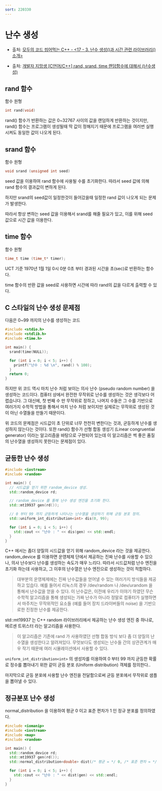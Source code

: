 ```yaml
---
sort: 220330
---
```


# 난수 생성

* 출처: [모두의 코드 씹어먹는 C++ - <17 - 3. 난수 생성(<random>)과 시간 관련 라이브러리(<chrono>) 소개>](https://modoocode.com/304)

* 출처: [개발자 지망생 [C언어/C++] rand, srand, time 랜덤함수에 대해서 (난수생성)](https://blockdmask.tistory.com/308)

## rand 함수

함수 원형

```cpp
int rand(void)
```

rand() 함수가 반환하는 값은 0~32767 사이의 값을 랜덤하게 반환하는 것이지만, rand() 함수는 프로그램이 생성될때 딱 값이 정해지기 때문에 프로그램을 여러번 실행시켜도 동일한 값이 나오게 된다.

## srand 함수

함수 원형

```cpp
void srand (unsigned int seed)
```

seed 값을 이용하여 rand 함수에 사용될 수를 초기화한다. 따라서 seed 값에 의해 rand 함수의 결과값이 변하게 된다.

하지만 srand의 seed값이 일정한것이 들어갔을때 일정한 rand 값이 나오게 되는 문제가 발생한다.

따라서 항상 변하는 seed 값을 이용해서 srand를 해줄 필요가 있고, 이를 위해 seed 값으로 시간 값을 이용한다.

## time 함수

함수 원형

```cpp
time_t time (time_t* timer);
```
UCT 기준 1970년 1월 1일 0시 0분 0초 부터 경과된 시간을 초(sec)로 반환하는 함수다.

time 함수의 반환 값을 seed로 사용하면 시간에 따라 rand의 값을 다르게 출력할 수 있다.

## C 스타일의 난수 생성 문제점

다음은 0~99 까지의 난수를 생성하는 코드

```cpp
#include <stdio.h>
#include <stdlib.h>
#include <time.h>

int main() {
  srand(time(NULL));

  for (int i = 0; i < 5; i++) {
    printf("난수 : %d \n", rand() % 100);
  }
  return 0;
}
```

하지만 위 코드 역시 마치 난수 처럼 보이는 의사 난수 (pseudo random number) 을 생성하는 코드이다. 컴퓨터 상에서 완전한 무작위로 난수를 생성하는 것은 생각보다 어렵습니다. 그 대신에, 첫 번째 수 만 무작위로 정하고, 나머지 수들은 그 수를 기반으로 여러가지 수학적 방법을 통해서 마치 난수 처럼 보이지만 실제로는 무작위로 생성된 것이 아닌 수열들을 만들기 때문이다.

위 코드의 문제점은 시드값이 초 단위로 너무 천천히 변한다는 것과, 균등하게 난수를 생성하지 않는다는 것이다. 또한 rand() 함수가 선형 합동 생성기 (Linear congruential generator) 이라는 알고리즘을 바탕으로 구현되어 있는데 이 알고리즘은 썩 좋은 품질의 난수열을 생성하지 못한다는 문제점이 있다.

## 균등한 난수 생성

```cpp
#include <iostream>
#include <random>

int main() {
  // 시드값을 얻기 위한 random_device 생성.
  std::random_device rd;

  // random_device 를 통해 난수 생성 엔진을 초기화 한다.
  std::mt19937 gen(rd());

  // 0 부터 99 까지 균등하게 나타나는 난수열을 생성하기 위해 균등 분포 정의.
  std::uniform_int_distribution<int> dis(0, 99);

  for (int i = 0; i < 5; i++) {
    std::cout << "난수 : " << dis(gen) << std::endl;
  }
}
```

C++ 에서는 좀더 양질의 시드값을 얻기 위해 random_device 라는 것을 제공한다. random_device 를 이용하면 운영체제 단에서 제공하는 진짜 난수를 사용할 수 있으나, 의사 난수보다 난수를 생성하는 속도가 매우 느리다. 따라서 시드값처럼 난수 엔진을 초기화 하는데 사용하고, 그 이후의 난수열은 난수 엔진으로 생성하는 것이 적합하다.

> 대부분의 운영체제에는 진짜 난수값들을 얻어낼 수 있는 여러가지 방식들을 제공하고 있습다. 예를 들어서 리눅스의 경우 /dev/random 나 /dev/urandom 을 통해서 난수값을 얻을 수 있다. 이 난수값은, 이전에 우리가 이야기 하였던 무슨 수학적 알고리즘을 통해 생성되는 가짜 난수가 아니라 정말로 컴퓨터가 실행하면서 마주치는 무작위적인 요소들 (예를 들어 장치 드라이버들의 noise) 을 기반으로한 진정한 난수를 제공한다.

std::mt19937 는 C++ random 라이브러리에서 제공하는 난수 생성 엔진 중 하나로, 메르센 트위스터 라는 알고리즘을 사용한다.

>  이 알고리즘은 기존에 rand 가 사용하였던 선형 합동 방식 보다 좀 더 양질의 난수열을 생성한다고 알려져있다. 무엇보다도 생성되는 난수들 간의 상관관계가 매우 작기 때문에 여러 시뮬레이션에서 사용할 수 있다.

`uniform_int_distribution<int>` 의 생성자를 이용하여 0 부터 99 까지 균등한 확률로 정수를 뽑아내기 위한 같이 균등 분포 (Uniform distribution) 객체를 정의한다..

마지막으로 균등 분포에 사용할 난수 엔진을 전달함으로써 균등 분포에서 무작위로 샘플을 뽑아낼 수 있다.

## 정규분포 난수 생성

normal_distribution 을 이용하여 평균 0 이고 표준 편차가 1 인 정규 분포를 정의하였다.

```cpp
#include <iomanip>
#include <iostream>
#include <map>
#include <random>

int main() {
  std::random_device rd;
  std::mt19937 gen(rd());
  std::normal_distribution<double> dist(/* 평균 = */ 0, /* 표준 편차 = */ 1);

  for (int i = 0; i < 5; i++) {
    std::cout << "난수 : " << dist(gen) << std::endl;
  }
}
```